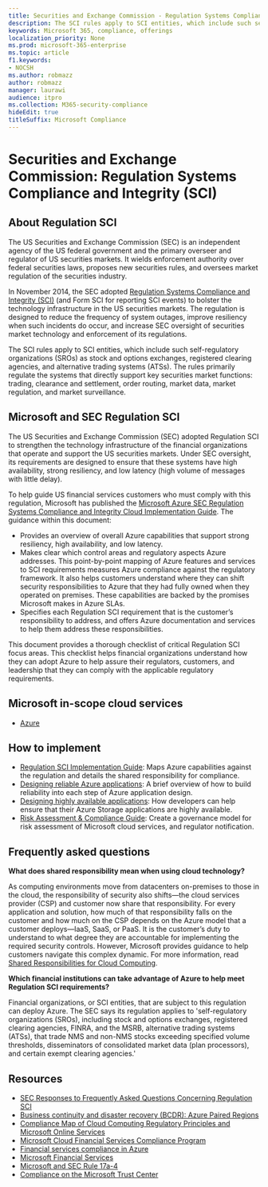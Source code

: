 ```yaml
---
title: Securities and Exchange Commission - Regulation Systems Compliance and Integrity (SCI)
description: The SCI rules apply to SCI entities, which include such self-regulatory organizations (SROs) as stock and options exchanges, registered clearing agencies, and alternative trading systems (ATSs).
keywords: Microsoft 365, compliance, offerings
localization_priority: None
ms.prod: microsoft-365-enterprise
ms.topic: article
f1.keywords:
- NOCSH
ms.author: robmazz
author: robmazz
manager: laurawi
audience: itpro
ms.collection: M365-security-compliance
hideEdit: true
titleSuffix: Microsoft Compliance
---
```


# Securities and Exchange Commission: Regulation Systems Compliance and Integrity (SCI)

## About Regulation SCI

The US Securities and Exchange Commission (SEC) is an independent agency of the US federal government and the primary overseer and regulator of US securities markets. It wields enforcement authority over federal securities laws, proposes new securities rules, and oversees market regulation of the securities industry.

In November 2014, the SEC adopted [Regulation Systems Compliance and Integrity (SCI)](https://www.sec.gov/rules/final/2014/34-73639.pdf) (and Form SCI for reporting SCI events) to bolster the technology infrastructure in the US securities markets. The regulation is designed to reduce the frequency of system outages, improve resiliency when such incidents do occur, and increase SEC oversight of securities market technology and enforcement of its regulations.

The SCI rules apply to SCI entities, which include such self-regulatory organizations (SROs) as stock and options exchanges, registered clearing agencies, and alternative trading systems (ATSs). The rules primarily regulate the systems that directly support key securities market functions: trading, clearance and settlement, order routing, market data, market regulation, and market surveillance.

## Microsoft and SEC Regulation SCI

The US Securities and Exchange Commission (SEC) adopted Regulation SCI to strengthen the technology infrastructure of the financial organizations that operate and support the US securities markets. Under SEC oversight, its requirements are designed to ensure that these systems have high availability, strong resiliency, and low latency (high volume of messages with little delay).

To help guide US financial services customers who must comply with this regulation, Microsoft has published the [Microsoft Azure SEC Regulation Systems Compliance and Integrity Cloud Implementation Guide](https://servicetrust.microsoft.com/ViewPage/TrustDocumentsV3?command=Download&downloadType=Document&downloadId=a69ce0c1-7b7e-44e9-9143-867241e6b2f9&tab=7f51cb60-3d6c-11e9-b2af-7bb9f5d2d913&docTab=7f51cb60-3d6c-11e9-b2af-7bb9f5d2d913_FAQ_and_White_Papers). The guidance within this document:

- Provides an overview of overall Azure capabilities that support strong resiliency, high availability, and low latency.
- Makes clear which control areas and regulatory aspects Azure addresses. This point-by-point mapping of Azure features and services to SCI requirements measures Azure compliance against the regulatory framework. It also helps customers understand where they can shift security responsibilities to Azure that they had fully owned when they operated on premises. These capabilities are backed by the promises Microsoft makes in Azure SLAs.
- Specifies each Regulation SCI requirement that is the customer’s responsibility to address, and offers Azure documentation and services to help them address these responsibilities.

This document provides a thorough checklist of critical Regulation SCI focus areas. This checklist helps financial organizations understand how they can adopt Azure to help assure their regulators, customers, and leadership that they can comply with the applicable regulatory requirements.

## Microsoft in-scope cloud services

- [Azure](https://aka.ms/AzureCompliance)

## How to implement

- [Regulation SCI Implementation Guide](https://servicetrust.microsoft.com/ViewPage/TrustDocumentsV3?command=Download&downloadType=Document&downloadId=a69ce0c1-7b7e-44e9-9143-867241e6b2f9&tab=7f51cb60-3d6c-11e9-b2af-7bb9f5d2d913&docTab=7f51cb60-3d6c-11e9-b2af-7bb9f5d2d913_FAQ_and_White_Papers): Maps Azure capabilities against the regulation and details the shared responsibility for compliance.
- [Designing reliable Azure applications](https://docs.microsoft.com/azure/architecture/resiliency/): A brief overview of how to build reliability into each step of Azure application design.
- [Designing highly available applications](https://docs.microsoft.com/azure/storage/common/storage-designing-ha-apps-with-ragrs): How developers can help ensure that their Azure Storage applications are highly available.
- [Risk Assessment & Compliance Guide](https://aka.ms/RiskGovernanceGuide): Create a governance model for risk assessment of Microsoft cloud services, and regulator notification.

## Frequently asked questions

**What does shared responsibility mean when using cloud technology?**

As computing environments move from datacenters on-premises to those in the cloud, the responsibility of security also shifts—the cloud services provider (CSP) and customer now share that responsibility. For every application and solution, how much of that responsibility falls on the customer and how much on the CSP depends on the Azure model that a customer deploys—IaaS, SaaS, or PaaS. It is the customer’s duty to understand to what degree they are accountable for implementing the required security controls. However, Microsoft provides guidance to help customers navigate this complex dynamic. For more information, read [Shared Responsibilities for Cloud Computing](https://gallery.technet.microsoft.com/Shared-Responsibilities-81d0ff91).

**Which financial institutions can take advantage of Azure to help meet Regulation SCI requirements?**

Financial organizations, or SCI entities, that are subject to this regulation can deploy Azure. The SEC says its regulation applies to 'self-regulatory organizations (SROs), including stock and options exchanges, registered clearing agencies, FINRA, and the MSRB, alternative trading systems (ATSs), that trade NMS and non-NMS stocks exceeding specified volume thresholds, disseminators of consolidated market data (plan processors), and certain exempt clearing agencies.'

## Resources

- [SEC Responses to Frequently Asked Questions Concerning Regulation SCI](https://www.sec.gov/divisions/marketreg/regulation-sci-faq.shtml)
- [Business continuity and disaster recovery (BCDR): Azure Paired Regions](https://docs.microsoft.com/azure/best-practices-availability-paired-regions)
- [Compliance Map of Cloud Computing Regulatory Principles and Microsoft Online Services](https://aka.ms/FinServ-Guide-US)
- [Microsoft Cloud Financial Services Compliance Program](https://aka.ms/FSCP-Print)
- [Financial services compliance in Azure](https://aka.ms/FinServ-Compliance-Azure)
- [Microsoft Financial Services](https://aka.ms/FinServ-Compliance)
- [Microsoft and SEC Rule 17a-4](offering-SEC-17a-4.md)
- [Compliance on the Microsoft Trust Center](https://www.microsoft.com/trust-center/compliance/compliance-overview)
